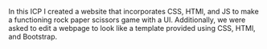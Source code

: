 In this ICP I created a website that incorporates CSS, HTMl, and JS to make a functioning rock paper scissors game with a UI. Additionally, we were asked to edit a webpage to look like a template provided using CSS, HTMl, and Bootstrap.

